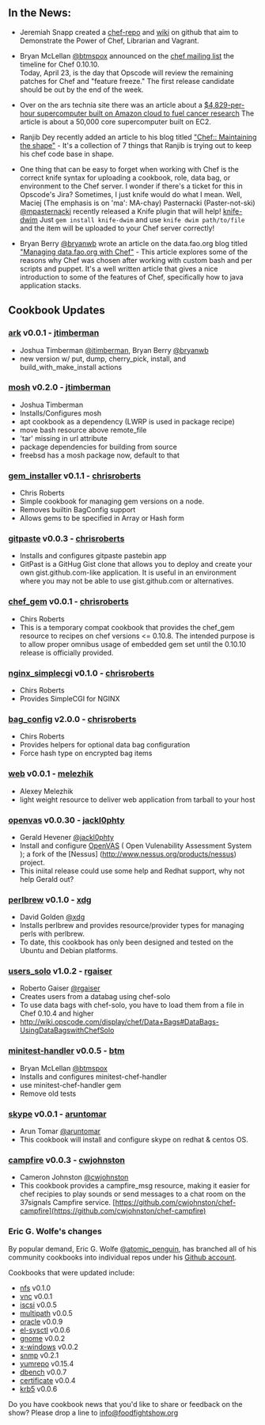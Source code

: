 ## In the News:

* Jeremiah Snapp created a [chef-repo](https://github.com/jeremiahsnapp/chef-repo) and 
[wiki](https://github.com/jeremiahsnapp/chef-repo/wiki) on github that aim to Demonstrate the Power of Chef,
Librarian and Vagrant.

* Bryan McLellan [@btmspox](http://twitter.com/btmspox) announced on the 
[chef mailing list](http://lists.opscode.com/sympa/arc/chef/2012-04/msg00323.html) the timeline for Chef 0.10.10.  
Today, April 23, is the day that Opscode will review the remaining patches for Chef and "feature freeze."  The first 
release candidate should be out by the end of the week.

* Over on the ars technia site there was an article about a 
[$4,829-per-hour supercomputer built on Amazon cloud to fuel cancer research](http://arstechnica.com/business/news/2012/04/4829-per-hour-supercomputer-built-on-amazon-cloud-to-fuel-cancer-research.ars)
The article is about a 50,000 core supercomputer built on EC2. 

* Ranjib Dey recently added an article to his blog titled 
["Chef:: Maintaining the shape"](http://ranjib.posterous.com/chef-maintaining-the-shape) - It's a collection of 7 
things that Ranjib is trying out to keep his chef code base in shape.

* One thing that can be easy to forget when working with Chef is the correct knife syntax for uploading a cookbook, 
role, data bag, or environment to the Chef server.  I wonder if there's a ticket for this in Opscode's Jira?
Sometimes, I just knife would do what I mean.  Well, 
Maciej (The emphasis is on 'ma': MA-chay)  Pasternacki (Paster-not-ski) 
[@mpasternacki](https://twitter.com/mpasternacki) recently released a Knife plugin that will help! 
[knife-dwim](https://github.com/mpasternacki/knife-dwim) Just `gem install knife-dwim` and  use 
`knife dwim path/to/file` and the item will be uploaded to your Chef server correctly!

* Bryan Berry [@bryanwb](http://twitter.com/bryanwb) wrote an article on the data.fao.org blog titled 
["Managing data.fao.org with Chef"](http://faodata.blogspot.it/2012/04/chef-testimonial-data.html) - This article 
explores some of the reasons why Chef was chosen after working with custom bash and per scripts and puppet.  It's a 
well written article that gives a nice introduction to some of the features of Chef, specifically how to java 
application stacks.

## Cookbook Updates

### [ark](http://community.opscode.com/cookbooks/ark) v0.0.1 - [jtimberman](http://community.opscode.com/users/jtimberman)
 * Joshua Timberman [@jtimberman](http://twitter.com/jtimberman), Bryan Berry [@bryanwb](http://twitter.com/bryanwb)
 * new version w/ put, dump, cherry_pick, install, and build_with_make_install actions

### [mosh](http://community.opscode.com/cookbooks/mosh) v0.2.0 - [jtimberman](http://community.opscode.com/users/jtimberman)
 * Joshua Timberman
 * Installs/Configures mosh
 * apt cookbook as a dependency (LWRP is used in package recipe)
 * move bash resource above remote_file
 * 'tar' missing in url attribute
 * package dependencies for building from source
 * freebsd has a mosh package now, default to that

### [gem_installer](http://community.opscode.com/cookbooks/gem_installer) v0.1.1 - [chrisroberts](http://community.opscode.com/users/chrisroberts)
 * Chris Roberts
 * Simple cookbook for managing gem versions on a node.
 * Removes builtin BagConfig support
 * Allows gems to be specified in Array or Hash form

### [gitpaste](http://community.opscode.com/cookbooks/gitpaste) v0.0.3 - [chrisroberts](http://community.opscode.com/users/chrisroberts)
 * Installs and configures gitpaste pastebin app
 * GitPast is a GitHug Gist clone that allows you to deploy and create your own gist.github.com-like application. It is useful in an environment where you may not be able to use gist.github.com or alternatives.

### [chef_gem](http://community.opscode.com/cookbooks/chef_gem) v0.0.1 - [chrisroberts](http://community.opscode.com/users/chrisroberts)
 * Chirs Roberts
 * This is a temporary compat cookbook that provides the chef_gem resource to recipes on chef versions <= 0.10.8. The intended purpose is to allow proper omnibus usage of embedded gem set until the 0.10.10 release is officially provided.

### [nginx_simplecgi](http://community.opscode.com/cookbooks/nginx_simplecgi) v0.1.0 - [chrisroberts](http://community.opscode.com/users/chrisroberts)
 * Chirs Roberts
 * Provides SimpleCGI for NGINX

### [bag_config](http://community.opscode.com/cookbooks/bag_config) v2.0.0 - [chrisroberts](http://community.opscode.com/users/chrisroberts)
 * Chirs Roberts
 * Provides helpers for optional data bag configuration
 * Force hash type on encrypted bag items

### [web](http://community.opscode.com/cookbooks/web) v0.0.1 - [melezhik](http://community.opscode.com/users/melezhik)
 * Alexey Melezhik
 * light weight resource to deliver web application from tarball to your host

### [openvas](http://community.opscode.com/cookbooks/openvas) v0.0.30 - [jackl0phty](http://community.opscode.com/users/jackl0phty)
 * Gerald Hevener [@jackl0phty](http://twitter.com/jackl0phty)
 * Install and configure [OpenVAS](http://www.openvas.org/index.html) ( Open Vulenability Assessment System ); a fork of the [Nessus] (http://www.nessus.org/products/nessus) project.
 * This iniital release could use some help and Redhat support, why not help Gerald out?

### [perlbrew](http://community.opscode.com/cookbooks/perlbrew) v0.1.0 - [xdg](http://community.opscode.com/users/xdg)
 * David Golden [@xdg](http://twitter.com/xdg)
 * Installs perlbrew and provides resource/provider types for managing perls with perlbrew.  
 * To date, this cookbook has only been designed and tested on the Ubuntu and Debian platforms.

### [users_solo](http://community.opscode.com/cookbooks/users_solo) v1.0.2 - [rgaiser](http://community.opscode.com/users/rgaiser)
 * Roberto Gaiser [@rgaiser](http://twitter.com/rgaiser)
 * Creates users from a databag using chef-solo
 * To use data bags with chef-solo, you have to load them from a file in Chef 0.10.4 and higher
 * http://wiki.opscode.com/display/chef/Data+Bags#DataBags-UsingDataBagswithChefSolo

### [minitest-handler](http://community.opscode.com/cookbooks/minitest-handler) v0.0.5 - [btm](http://community.opscode.com/users/btm)
 * Bryan McLellan [@btmspox](http://twitter.com/btmspox)
 * Installs and configures minitest-chef-handler
 * use minitest-chef-handler gem
 * Remove old tests

### [skype](http://community.opscode.com/cookbooks/skype) v0.0.1 - [aruntomar](http://community.opscode.com/users/aruntomar)
 * Arun Tomar [@aruntomar](http://twitter.com/aruntomar)
 * This cookbook will install and configure skype on redhat & centos OS. 

### [campfire](http://community.opscode.com/cookbooks/campfire) v0.0.3 - [cwjohnston](http://community.opscode.com/users/cwjohnston)
  * Cameron Johnston [@cwjohnston](http://twitter.com/cwjohnston)
  * This cookbook provides a campfire_msg resource, making it easier for chef recipies to play sounds or send messages to a chat room on the 37signals Campfire service. [https://github.com/cwjohnston/chef-campfire](https://github.com/cwjohnston/chef-campfire)

### Eric G. Wolfe's changes
By popular demand, Eric G. Wolfe [@atomic_penguin](http://twitter.com/atomic_penguin), has branched all of his community cookbooks into individual repos under his [Github account](http://github.com/atomic-penguin).

Cookbooks that were updated include:

* [nfs](http://community.opscode.com/cookbooks/nfs) v0.1.0
* [vnc](http://community.opscode.com/cookbooks/vnc) v0.0.1
* [iscsi](http://community.opscode.com/cookbooks/iscsi) v0.0.5
* [multipath](http://community.opscode.com/cookbooks/multipath) v0.0.5
* [oracle](http://community.opscode.com/cookbooks/oracle) v0.0.9
* [el-sysctl](http://community.opscode.com/cookbooks/el-sysctl) v0.0.6
* [gnome](http://community.opscode.com/cookbooks/gnome) v0.0.2
* [x-windows](http://community.opscode.com/cookbooks/x-windows) v0.0.2
* [snmp](http://community.opscode.com/cookbooks/snmp) v0.2.1 
* [yumrepo](http://community.opscode.com/cookbooks/yumrepo) v0.15.4 
* [dbench](http://community.opscode.com/cookbooks/dbench) v0.0.7
* [certificate](http://community.opscode.com/cookbooks/certificate) v0.0.4
* [krb5](http://community.opscode.com/cookbooks/krb5) v0.0.6

Do you have cookbook news that you'd like to share or feedback on the show?  Please drop a line to info@foodfightshow.org
 
